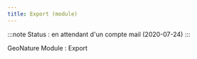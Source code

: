 ```yaml
---
title: Export (module)
---
```

:::note
Status : en attendant d'un compte mail (2020-07-24)
:::

GeoNature Module : Export

